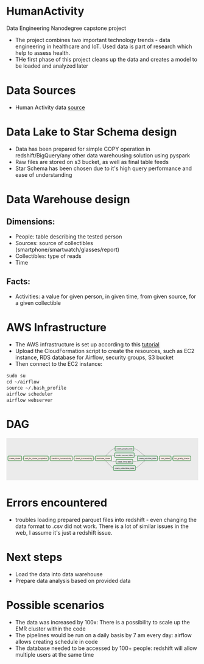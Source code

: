 # HumanActivity
Data Engineering Nanodegree capstone project

- The project combines two important technology trends - data engineering in healthcare and IoT. Used data is part of research which help to assess health.
- THe first phase of this project cleans up the data and creates a model to be loaded and analyzed later

# Data Sources
- Human Activity data [source](https://www.kaggle.com/sasanj/human-activity-smart-devices)

# Data Lake to Star Schema design
- Data has been prepared for simple COPY operation in redshift/BigQuery/any other data warehousing solution using pyspark
- Raw files are stored on s3 bucket, as well as final table feeds
- Star Schema has been chosen due to it's high query performance and ease of understanding

# Data Warehouse design
## Dimensions:
- People: table describing the tested person
- Sources: source of collectibles (smartphone/smartwatch/glasses/report)
- Collectibles: type of reads
- Time
## Facts:
- Activities: a value for given person, in given time, from given source, for a given collectible

# AWS Infrastructure
- The AWS infrastructure is set up according to this [tutorial](https://aws.amazon.com/blogs/big-data/build-a-concurrent-data-orchestration-pipeline-using-amazon-emr-and-apache-livy/)
- Upload the CloudFormation script to create the resources, such as EC2 instance, RDS database for Airflow, security groups, S3 bucket
- Then connect to the EC2 instance:
```
sudo su
cd ~/airflow
source ~/.bash_profile
airflow scheduler
airflow webserver
```
# DAG
![alt text](Dag.png)

# Errors encountered
- troubles loading prepared parquet files into redshift - even changing the data format to .csv did not work. There is a lot of similar issues in the web, I assume it's just a redshift issue.

# Next steps
- Load the data into data warehouse
- Prepare data analysis based on provided data

# Possible scenarios
- The data was increased by 100x: There is a possibility to scale up the EMR cluster within the code
- The pipelines would be run on a daily basis by 7 am every day: airflow allows creating schedule in code
- The database needed to be accessed by 100+ people: redshift will allow multiple users at the same time
